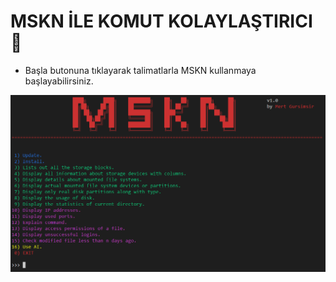 # MSKN İLE KOMUT KOLAYLAŞTIRICI 🚀
  
- Başla butonuna tıklayarak talimatlarla MSKN kullanmaya başlayabilirsiniz.

![](https://github.com/MertGursimsir/mskn/blob/main/MEDIA/image.png)
